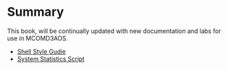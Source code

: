 # Summary


This book, will be continually updated with new documentation and labs for use in MCOMD3AOS.

- [Shell Style Gudie](./MCOMD3AOS_Shell_Style_Guide/shellstyleguide.md)
- [System Statistics Script](./MCOMD3AOS_systemStats_script/systemStats.md)
